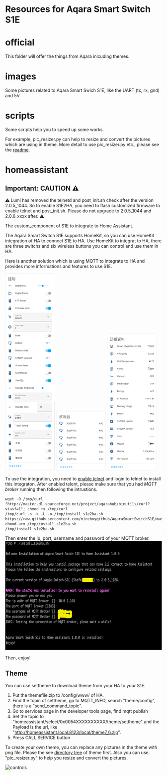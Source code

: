# Resources for Aqara Smart Switch S1E


# official
This folder will offer the things from Aqara inlcuding themes.

# images
Some pictures related to Aqara Smart Swich S1E, like the UART (tx, rx, gnd) and 5V

# scripts
Some scripts help you to speed up some works.

For example, pic_resizer.py can help to resize and convert the pictures which are using in theme. More detail to use pic_resizer.py etc., please see the [readme](/scripts/README.md).

# homeassistant
## Important: CAUTION :warning:
:warning: Lumi has removed the telnetd and post_init.sh check after the version 2.0.5_1044. So to enable S1E2HA, you need to flash customized firmware to enable telnet and post_init.sh.
Please do not upgrade to 2.0.5_1044 and 2.0.6_xxxx after.
:warning:

The custom_component of S1E to integrate to Home Assistant.

The Aqara Smart Switch S1E supports HomeKit, so you can use HomeKit integration of HA to connect S1E to HA.
Use HomeKit to integrat to HA, there are three switchs and six wireless buttons you can control and use them in HA.

Here is another solution which is using MQTT to integrate to HA and provides more informations and features to use S1E.

<img src="/images/s1e2ha_controls.png" alt="controls" height="634" width="160"> <img src="/images/s1e2ha_sensors.png" alt="sensors" height="190" width="160"> <img src="/images/s1e2ha_diagnostic.png" alt="diagnostic" height="440" width="160">

To use the integration, you need to [enable telnet](/homeassistant/telnet.md) and login to telnet to install this integraton.
After enabled telent, please make sure that you had *MQTT broker* running then following the intrustions.

```
wget -O /tmp/curl "http://master.dl.sourceforge.net/project/aqarahub/binutils/curl?viasf=1"; chmod +x /tmp/curl
/tmp/curl -s -k -L -o /tmp/install_s1e2ha.sh https://raw.githubusercontent.com/niceboygithub/AqaraSmartSwitchS1E/master/homeassistant/install_s1e2ha.sh; chmod a+x /tmp/install_s1e2ha.sh
/tmp/install_s1e2ha.sh
```

Then enter the ip, port, username and password of your MQTT broker.
<img src="/images/s1e2ha_installation.png" alt="Installation" height="350" width="650">

Then, enjoy!

## Theme
You can use settheme to download theme from your HA to your S1E.
1. Put the themefile.zip to /config/www/ of HA.
2. Find the topic of settheme, go to MQTT_INFO, search "theme/config", there is a "send_command_topic".
3. Go to services page in the developer tools page, find mqtt publish
4. Set the topic to "homeassistant/select/0x0054XXXXXXXXXX/theme/settheme" and the Payload is the url, like "http://homeassistant.local:8123/local/theme7_6.zip".
5. Press CALL SERVICE button

To create your own theme, you can replace any pictures in the theme with png file. Please the see [directory tree](/scripts/tree.md) of theme first. Also you can use "pic_resizer.py" to help you resize and convert the pictures.

<img src="/images/s1e2ha_settheme.gif" alt="controls" height="178" width="316">
